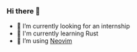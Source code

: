 ### Hi there 👋

<!--
**NeoKaios/NeoKaios** is a ✨ _special_ ✨ repository because its `README.md` (this file) appears on your GitHub profile.

Here are some ideas to get you started:
-->
- 🔭 I’m currently looking for an internship
- 🌱 I'm currently learning Rust
- 🚀 I’m using [Neovim](https://github.com/neovim/neovim)
<!--
- 👯 I’m looking to collaborate on ...
- 🤔 I’m looking for help with ...
- 💬 Ask me about ...
-->
